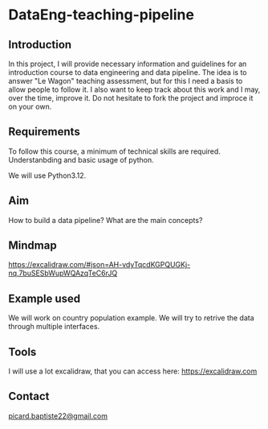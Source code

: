 # DataEng-teaching-pipeline

## Introduction

In this project, I will provide necessary information and guidelines for an introduction course to data engineering and data pipeline.
The idea is to answer "Le Wagon" teaching assessment, but for this I need a basis to allow people to follow it.
I also want to keep track about this work and I may, over the time, improve it.
Do not hesitate to fork the project and improce it on your own.

## Requirements

To follow this course, a minimum of technical skills are required.
Understanbding and basic usage of python.

We will use Python3.12.

## Aim

How to build a data pipeline?
What are the main concepts?

## Mindmap

https://excalidraw.com/#json=AH-vdyTqcdKGPQUGKj-nq,7buSESbWupWQAzqTeC6rJQ

## Example used

We will work on country population example.
We will try to retrive the data through multiple interfaces.

## Tools

I will use a lot excalidraw, that you can access here: https://excalidraw.com

## Contact

picard.baptiste22@gmail.com
